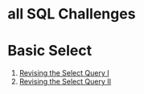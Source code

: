 # all SQL Challenges

# Basic Select
1. [Revising the Select Query I ](Basic_Select/Revising%20the%20Select%20Query%20I.md)
2. [Revising the Select Query II](Basic_Select/Revising%20the%20Select%20Query%20II.md)